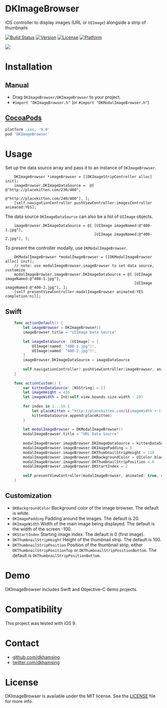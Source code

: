 DKImageBrowser
==============

iOS controller to display images (URL or `UIImage`) alongside a strip of thumbnails

[![Build Status](https://api.travis-ci.org/dkhamsing/DKImageBrowser.svg?branch=master)](https://travis-ci.org/dkhamsing/DKImageBrowser)
[![Version](https://img.shields.io/cocoapods/v/DKImageBrowser.svg?style=flat)](https://cocoapods.org/pods/DKImageBrowser)
[![License](https://img.shields.io/cocoapods/l/DKImageBrowser.svg?style=flat)](http://cocoadocs.org/docsets/DKImageBrowser)
[![Platform](https://img.shields.io/cocoapods/p/DKImageBrowser.svg?style=flat)](http://cocoadocs.org/docsets/DKImageBrowser)

![](Assets/demo.gif)

# Installation
## Manual
- Drag `DKImageBrowser/DKImageBrowser` to your project.
- `#import "DKImageBrowser.h"` (or `#import "DKModalImageBrowser.h"`)

## [CocoaPods](https://cocoapods.org/)
``` ruby
platform :ios, '9.0'
pod 'DKImageBrowser'
```

# Usage
Set up the data source array and pass it to an instance of `DKImageBrowser`.

```  objc    
    DKImageBrowser *imageBrowser = [[DKImageStripController alloc] init];
    imageBrowser.DKImageDataSource =  @[ @"http://placekitten.com/230/400",
                                  	     @"http://placekitten.com/240/400"], ];
    [self.navigationController pushViewController:imagesController animated:YES];

```

The data source `DKImageDataSource` can also be a list of `UIImage` objects.

``` objc
    imageBrowser.DKImageDataSource = @[ [UIImage imageNamed:@"400-1.jpg"],
                                        [UIImage imageNamed:@"400-2.jpg"], ];
```
                                  
To present the controller modally, use `DKModalImageBrowser`.

``` objc
    DKModalImageBrowser *modalImageBrowser = [[DKModalImageBrowser alloc] init];    
    // note: use modalImageBrowser.imageBrowser to set data source, customize
    modalImageBrowser.imageBrowser.DKImageDataSource = @[ [UIImage imageNamed:@"400-1.jpg"],
                                                          [UIImage imageNamed:@"400-2.jpg"], ];
    [self presentViewController:modalImageBrowser animated:YES completion:nil];

```

## Swift

``` swift
 	func actionDefault() {
        let imageBrowser = DKImageBrowser()
        imageBrowser.title = "UIImage Data Source"
        
        let imageDataSource: [UIImage] = [
            UIImage(named: "400-1.jpg")!,
            UIImage(named: "400-2.jpg")!,
        ]
        imageBrowser.DKImageDataSource = imageDataSource
        
        self.navigationController?.pushViewController(imageBrowser, animated: true)
    }
    
    func actionCustom() {
        var kittenDataSource: [NSString] = []
        let imageHeight = 416
        let imageWidth = Int(self.view.bounds.size.width - 20)
        
        for index in 1...10 {
            let placeKitten = "http://placekitten.com/\(imageWidth + (index * 2  + 10))/\(imageHeight)" as NSString
            kittenDataSource.append(placeKitten)
        }
        
        let modalImageBrowser = DKModalImageBrowser()
        modalImageBrowser.title = "URL Data Source"
        
        modalImageBrowser.imageBrowser.DKImageDataSource = kittenDataSource
        modalImageBrowser.imageBrowser.DKImagePadding = 5
        modalImageBrowser.imageBrowser.DKThumbnailStripHeight = 110
        modalImageBrowser.imageBrowser.DKBackgroundColor = UIColor.blackColor()
        modalImageBrowser.imageBrowser.DKThumbnailStripPosition = 0
        modalImageBrowser.imageBrowser.DKStartIndex = 2
        
        self.presentViewController(modalImageBrowser, animated: true, completion: nil)
    }

```

## Customization
- `DKBackgroundColor` Background color of the image browser. The default is white.
- `DKImagePadding` Padding around the images. The default is 20.
- `DKImageWidth` Width of the main image being displayed. The default is the width of the screen -100.
- `DKStartIndex` Starting image index. The default is 0 (first image).
- `DKThumbnailStripHeight` Height of the thumbnail strip. The default is 100.
- `DKThumbnailStripPosition`  Position of the thumbnail strip, either `DKThumbnailStripPositionTop` or `DKThumbnailStripPositionBottom`. The default is `DKThumbnailStripPositionBottom`.

# Demo
DKImageBrowser includes Swift and Objective-C demo projects.

# Compatibility
This project was tested with iOS 9.

# Contact
- [github.com/dkhamsing](https://github.com/dkhamsing)
- [twitter.com/dkhamsing](https://twitter.com/dkhamsing)

# License
DKImageBrowser is available under the MIT license. See the [LICENSE](LICENSE) file for more info.
